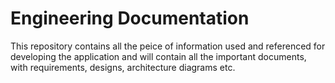 # Engineering Documentation

This repository contains all the peice of information used and referenced for developing the application and will contain all the important documents, with requirements, designs, architecture diagrams etc.
